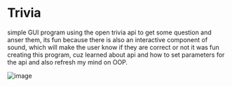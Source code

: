 # Trivia

simple GUI program using the open trivia api to get some question and anser them, 
its fun because there is also an interactive component of sound, which will make the user know if they are correct or not
it was fun creating this program, cuz learned about api and how to set parameters for the api and also refresh my mind on OOP.

![image](https://github.com/kwame-Owusu/Trivia/assets/98961379/199fbf1e-e26e-456b-88f7-a9be7ec87e56)
